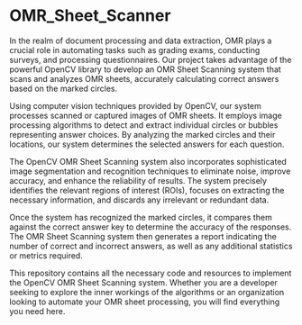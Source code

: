 # OMR_Sheet_Scanner
In the realm of document processing and data extraction, OMR plays a crucial role in automating tasks such as grading exams, conducting surveys, and processing questionnaires. Our project takes advantage of the powerful OpenCV library to develop an OMR Sheet Scanning system that scans and analyzes OMR sheets, accurately calculating correct answers based on the marked circles.

Using computer vision techniques provided by OpenCV, our system processes scanned or captured images of OMR sheets. It employs image processing algorithms to detect and extract individual circles or bubbles representing answer choices. By analyzing the marked circles and their locations, our system determines the selected answers for each question.

The OpenCV OMR Sheet Scanning system also incorporates sophisticated image segmentation and recognition techniques to eliminate noise, improve accuracy, and enhance the reliability of results. The system precisely identifies the relevant regions of interest (ROIs), focuses on extracting the necessary information, and discards any irrelevant or redundant data.

Once the system has recognized the marked circles, it compares them against the correct answer key to determine the accuracy of the responses. The OMR Sheet Scanning system then generates a report indicating the number of correct and incorrect answers, as well as any additional statistics or metrics required.

This repository contains all the necessary code and resources to implement the OpenCV OMR Sheet Scanning system. Whether you are a developer seeking to explore the inner workings of the algorithms or an organization looking to automate your OMR sheet processing, you will find everything you need here.
